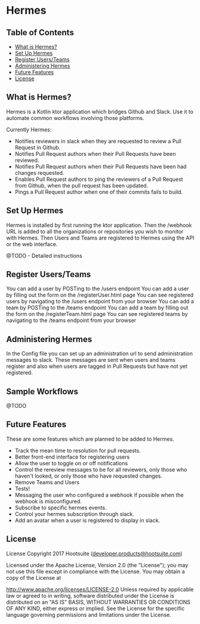 # Hermes

## Table of Contents ##
* [What is Hermes?](#TOC-WhatIsHermes)
* [Set Up Hermes](#TOC-Setup)
* [Register Users/Teams](#TOC-Register)
* [Administering Hermes](#TOC-Administration)
* [Future Features](#TOC-Future)
* [License](#TOC-License)

## <a name="TOC-WhatIsHermes"></a>What is Hermes? ##

Hermes is a Kotlin ktor application which bridges Github and Slack. Use it to automate common workflows involving those platforms.

Currently Hermes:
* Notifies reviewers in slack when they are requested to review a Pull Request in Github.
* Notifies Pull Request authors when their Pull Requests have been reviewed.
* Notifies Pull Request authors when their Pull Requests have been had changes requested.
* Enables Pull Request authors to ping the reviewers of a Pull Request from Github, when the pull request has been updated.
* Pings a Pull Request author when one of their commits fails to build. 

## <a name="TOC-Setup"></a>Set Up Hermes ##

Hermes is installed by first running the ktor application. Then the /webhook URL is added to all the organizations or repositories you wish to monitor with Hermes. Then Users and Teams are registered to Hermes using the API or the web interface.

@TODO - Detailed instructions

## <a name="TOC-Register"></a>Register Users/Teams ##

You can add a user by POSTing to the /users endpoint
You can add a user by filling out the form on the /registerUser.html page
You can see registered users by navigating to the /users endpoint from your browser
You can add a team by POSTing to the /teams endpoint
You can add a team by filling out the form on the /registerTeam.html page
You can see registered teams by navigating to the /teams endpoint from your browser

## <a name="TOC-Administration"></a>Administering Hermes ##

In the Config file you can set up an administration url to send administration messages to slack. These messages are sent when users and teams register and also when users are tagged in Pull Requests but have not yet registered.

## <a name="TOC-Samples"></a> Sample Workflows

@TODO

## <a name="TOC-Future"></a>Future Features ##

These are some features which are planned to be added to Hermes.
* Track the mean time to resolution for pull requests.
* Better front-end interface for registering users
* Allow the user to toggle on or off notifications
* Control the rereview messages to be for all reviewers, only those who haven't looked, or only those who have requested changes.
* Remove Teams and Users
* Tests!
* Messaging the user who configured a webhook if possible when the webhook is misconfigured.
* Subscribe to specific hermes events.
* Control your hermes subscription through slack.
* Add an avatar when a user is registered to display in slack.

## <a name="TOC-Future"></a>License ##

License
Copyright 2017 Hootsuite (developer.products@hootsuite.com)

Licensed under the Apache License, Version 2.0 (the "License"); you may not use this file except in compliance with the License. You may obtain a copy of the License at

http://www.apache.org/licenses/LICENSE-2.0
Unless required by applicable law or agreed to in writing, software distributed under the License is distributed on an "AS IS" BASIS, WITHOUT WARRANTIES OR CONDITIONS OF ANY KIND, either express or implied. See the License for the specific language governing permissions and limitations under the License.
